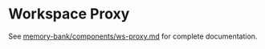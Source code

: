 # Workspace Proxy

See [memory-bank/components/ws-proxy.md](../../memory-bank/components/ws-proxy.md) for complete documentation.
